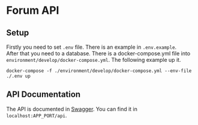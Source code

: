 # Forum API

## Setup

Firstly you need to set `.env` file. There is an example in `.env.example`.
<br>
After that you need to a database. There is a docker-compose.yml file into `environment/develop/docker-compose.yml`. The following example up it.

```
docker-compose -f ./environment/develop/docker-compose.yml --env-file ./.env up
```

## API Documentation

The API is documented in [Swagger](https://swagger.io/). You can find it in `localhost:APP_PORT/api`.

